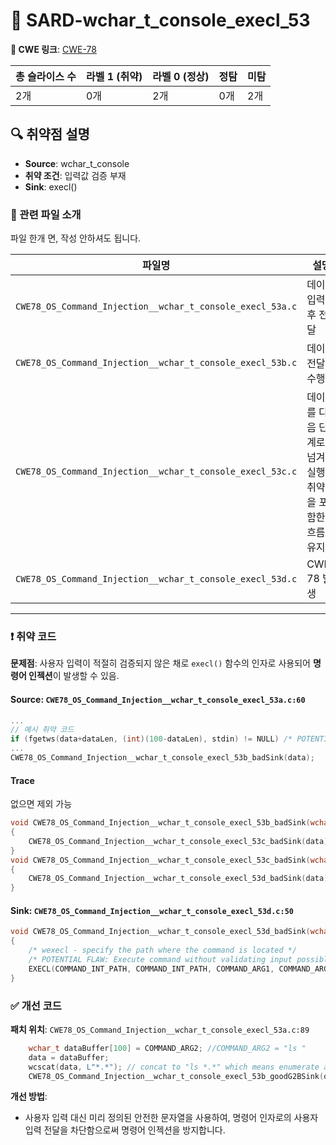 # 📁 SARD-wchar_t_console_execl_53

**🔗 CWE 링크**: [CWE-78](https://cwe.mitre.org/data/definitions/78.html)

| 총 슬라이스 수 | 라벨 1 (취약) | 라벨 0 (정상) | 정탐 | 미탐 |
| -------- | --------- | --------- | -- | -- |
| 2개       | 0개        | 2개        | 0개 | 2개 |


## 🔍 취약점 설명
* **Source**: wchar_t_console
* **취약 조건**: 입력값 검증 부재
* **Sink**: execl()

### 📁 관련 파일 소개
파일 한개 면, 작성 안하셔도 됩니다.

| 파일명       | 설명                      |
| --------- | ----------------------- |
| `CWE78_OS_Command_Injection__wchar_t_console_execl_53a.c` | 데이터 입력 후 전달 |
| `CWE78_OS_Command_Injection__wchar_t_console_execl_53b.c` | 데이터 전달만 수행 |
| `CWE78_OS_Command_Injection__wchar_t_console_execl_53c.c` | 데이터를 다음 단계로 넘겨 실행 취약점을 포함한 흐름 유지 |
| `CWE78_OS_Command_Injection__wchar_t_console_execl_53d.c` | CWE-78 발생 |

---

### ❗️ 취약 코드
**문제점**:
사용자 입력이 적절히 검증되지 않은 채로 `execl()` 함수의 인자로 사용되어 **명령어 인젝션**이 발생할 수 있음.

#### Source: `CWE78_OS_Command_Injection__wchar_t_console_execl_53a.c:60`
```c
...
// 예시 취약 코드
if (fgetws(data+dataLen, (int)(100-dataLen), stdin) != NULL) /* POTENTIAL FLAW */
...
CWE78_OS_Command_Injection__wchar_t_console_execl_53b_badSink(data);
```

#### Trace
없으면 제외 가능
```c
void CWE78_OS_Command_Injection__wchar_t_console_execl_53b_badSink(wchar_t * data)
{
    CWE78_OS_Command_Injection__wchar_t_console_execl_53c_badSink(data);
}
void CWE78_OS_Command_Injection__wchar_t_console_execl_53c_badSink(wchar_t * data)
{
    CWE78_OS_Command_Injection__wchar_t_console_execl_53d_badSink(data);
}
```

#### Sink: `CWE78_OS_Command_Injection__wchar_t_console_execl_53d.c:50`
```c
void CWE78_OS_Command_Injection__wchar_t_console_execl_53d_badSink(wchar_t * data)
{
    /* wexecl - specify the path where the command is located */
    /* POTENTIAL FLAW: Execute command without validating input possibly leading to command injection */
    EXECL(COMMAND_INT_PATH, COMMAND_INT_PATH, COMMAND_ARG1, COMMAND_ARG3, NULL);  /* POTENTIAL FLAW */
}
```

### ✅ 개선 코드

**패치 위치**: `CWE78_OS_Command_Injection__wchar_t_console_execl_53a.c:89`

```c
    wchar_t dataBuffer[100] = COMMAND_ARG2; //COMMAND_ARG2 = "ls "
    data = dataBuffer;
    wcscat(data, L"*.*"); // concat to "ls *.*" which means enumerate all files in cwd"
    CWE78_OS_Command_Injection__wchar_t_console_execl_53b_goodG2BSink(data);
```

**개선 방법**:

* 사용자 입력 대신 미리 정의된 안전한 문자열을 사용하여, 명령어 인자로의 사용자 입력 전달을 차단함으로써 명령어 인젝션을 방지합니다.